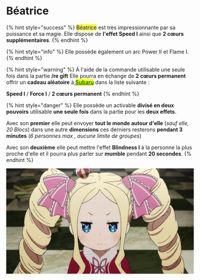 # Béatrice

{% hint style="success" %}
<mark style="color:blue;">Béatrice</mark> est très impressionnante par sa puissance et sa magie. Elle dispose de **l'effet Speed I** ainsi que **2 cœurs supplémentaires**.
{% endhint %}

{% hint style="info" %}
Elle possède également un arc Power II et Flame I.
{% endhint %}

{% hint style="warning" %}
À l'aide de la commande utilisable une seule fois dans la partie **/re gift**                                                                                                                           Elle pourra en échange de **2 cœurs permanent** offrir un **cadeau aléatoire** à[ <mark style="color:green;">**Subaru**</mark>](subaru.md) dans la liste suivante :&#x20;

**Speed I** / **Force I** / **2 cœurs permanent**
{% endhint %}

{% hint style="danger" %}
Elle possède un activable **divisé en deux pouvoirs** utilisable **une seule fois** dans la partie pour les **deux effets**.

Avec son **premier** elle peut envoyer **tout le monde autour d'elle** (_sauf elle, 20 Blocs_) dans une autre **dimensions** ces derniers resterons **pendant 3 minutes** (_6 personnes max , aucune limite de groupes_)

Avec son **deuxième** elle peut mettre l'effet **Blindness I** à la personne la plus proche d'elle et il pourra plus parler sur **mumble** pendant **20 secondes**.
{% endhint %}

![](<../../../.gitbook/assets/image (53).png>)
